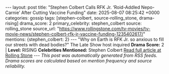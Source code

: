 --- layout: post title: "Stephen Colbert Calls RFK Jr. ‘Roid-Addled Nepo-Carnie’ After Cutting Vaccine Funding" date: 2025-08-07 08:25:42 +0000 categories: gossip tags: [stephen-colbert, source-rolling_stone, drama-rising] drama_score: 2 primary_celebrity: stephen_colbert source: rolling_stone source_url: "https://www.rollingstone.com/tv-movies/tv-movie-news/stephen-colbert-rfk-jr-vaccine-funding-1235402617/" mentions: {stephen_colbert: 2} --- "Why on Earth is RFK Jr. so anxious to fill our streets with dead bodies?" The Late Show host inquired **Drama Score:** 2 | **Level:** RISING **Celebrities Mentioned:** Stephen Colbert [Read full article at Rolling Stone](https://www.rollingstone.com/tv-movies/tv-movie-news/stephen-colbert-rfk-jr-vaccine-funding-1235402617/) --- *This post was automatically generated from RSS feeds. Drama scores are calculated based on mention frequency and source reliability.*